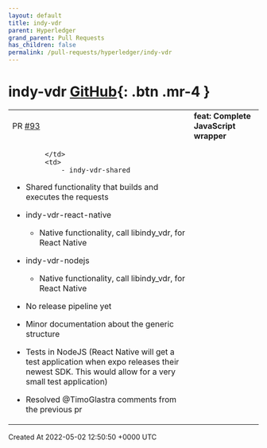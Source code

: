 ```yaml
---
layout: default
title: indy-vdr
parent: Hyperledger
grand_parent: Pull Requests
has_children: false
permalink: /pull-requests/hyperledger/indy-vdr
---
```


# indy-vdr <span class="fs-3 right-align">[GitHub](https://github.com/hyperledger/indy-vdr){: .btn .mr-4 }</span>


<div>
    <table>
        <tr>
            <td>
                PR <a href="https://github.com/hyperledger/indy-vdr/pull/93" class=".btn">#93</a>
            </td>
            <td>
                <b>
                    feat: Complete JavaScript wrapper
                </b>
            </td>
        </tr>
        <tr>
            <td>
                
            </td>
            <td>
                - indy-vdr-shared
  - Shared functionality that builds and executes the requests
- indy-vdr-react-native
  - Native functionality, call libindy_vdr, for React Native
- indy-vdr-nodejs
  - Native functionality, call libindy_vdr, for React Native

- No release pipeline yet
- Minor documentation about the generic structure
- Tests in NodeJS (React Native will get a test application when expo releases their newest SDK. This would allow for a very small test application)
- Resolved @TimoGlastra comments from the previous pr
            </td>
        </tr>
    </table>
    <div class="right-align">
        Created At 2022-05-02 12:50:50 +0000 UTC
    </div>
</div>

